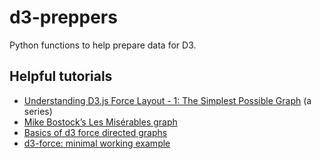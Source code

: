 # d3-preppers
Python functions to help prepare data for D3.


## Helpful tutorials

- [Understanding D3.js Force Layout - 1: The Simplest Possible Graph](http://bl.ocks.org/sathomas/11550728) (a series)
- [Mike Bostock’s Les Misérables graph](https://bl.ocks.org/mbostock/4062045)
- [Basics of d3 force directed graphs](http://www.puzzlr.org/basics-of-d3-force-directed-graphs/)
- [d3-force: minimal working example](https://bl.ocks.org/puzzler10/4efcb280a23c2f9b824879771ae41592)
